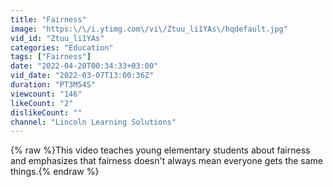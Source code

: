 ```yaml
---
title: "Fairness"
image: "https:\/\/i.ytimg.com\/vi\/Ztuu_li1YAs\/hqdefault.jpg"
vid_id: "Ztuu_li1YAs"
categories: "Education"
tags: ["Fairness"]
date: "2022-04-20T00:34:33+03:00"
vid_date: "2022-03-07T13:00:36Z"
duration: "PT3M54S"
viewcount: "146"
likeCount: "2"
dislikeCount: ""
channel: "Lincoln Learning Solutions"
---
```

{% raw %}This video teaches young elementary students about fairness and emphasizes that fairness doesn't always mean everyone gets the same things.{% endraw %}

